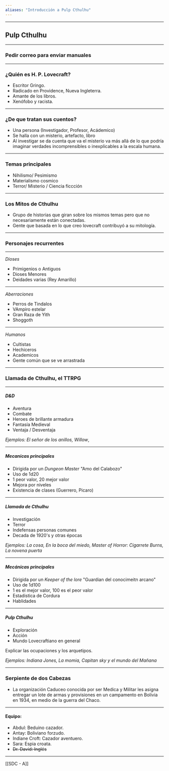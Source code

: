 ```yaml
---
aliases: "Introducción a Pulp Cthulhu"
---
```


---

## Pulp Cthulhu

---

### Pedir correo para enviar manuales

---

### ¿Quién es H. P. Lovecraft?
+ Escritor Gringo.
+ Radicado en Providence, Nueva Ingleterra.
+ Amante de los libros.
+ Xenófobo y racista.

---

### ¿De que tratan sus cuentos?
+ Una persona (Investigador, Profesor, Acádemico)
+ Se halla con un misterio, artefacto, libro
+ Al investigar se da cuenta que va el misterio va más allá de lo que podría imaginar verdades incomprensibles o inexplicables a la escala humana.

---

### Temas principales

+ Nihilismo/ Pesimismo
+ Materialismo cosmico
+ Terror/ Misterio / Ciencia ficcción

---

### Los Mitos de Cthulhu
+ Grupo de historias que giran sobre los mismos temas pero que no necesariamente están conectadas.
+ Gente que basada en lo que creo lovecraft contribuyó a su mitología.

---

### Personajes recurrentes

---

_Dioses_
+ Primigenios o Antiguos
+ Dioses Menores
+ Deidades varias (Rey Amarillo)

---

_Aberraciones_
+ Perros de Tindalos
+ VAmpiro estelar
+ Gran Raza de Yith
+ Shoggoth

---

_Humanos_
+ Cultistas
+ Hechiceros
+ Academicos
+ Gente común que se ve arrastrada

---

### Llamada de Cthulhu, el TTRPG

---

##### D&D
+ Aventura
+ Combate
+ Heroes de brillante armadura
+ Fantasía Medieval
+ Ventaja / Desventaja

_Ejemplos: El señor de los anillos, Willow_,

---

##### Mecanicas principales

+ Dirigida por un _Dungeon Master_ "Amo del Calabozo"
+ Uso de 1d20
+ 1 peor valor, 20 mejor valor
+ Mejora por niveles
+ Existencia de clases (Guerrero, Picaro)

---

##### Llamada de Cthulhu
+ Investigación
+ Terror
+ Indefensas personas comunes
+ Decada de 1920's y otras épocas

_Ejemplos: La cosa, En la boca del miedo, Master of Horror: Cigarrete Burns, La novena puerta_

---

##### Mecánicas principales

+ Dirigida por un _Keeper of the lore_ "Guardian del conocimeitn arcano"
+ Uso de 1d100
+ 1 es el mejor valor, 100 es el peor valor
+ Estadistica de Cordura
+ Hablidades

---

##### Pulp Cthulhu

+ Exploración
+ Acción
+ Mundo Lovecraftiano en general

Explicar las ocupaciones y los arquetipos.

_Ejemplos: Indiana Jones, La momia, Capitan sky y el mundo del Mañana_

---

### Serpiente de dos Cabezas

+ La organización Caduceo conocida por ser Medica y Militar les asigna entregar un lote de armas y provisiones en un campamento en Bolivia en 1934, en medio de la guerra del Chaco.

---

#### Equipo:

+ Abdul: Beduino cazador.
+ Antay: Boliviano forzudo.
+ Indiane Croft: Cazador aventuero.
+ Sara: Espia croata.
+ ~~Dr. David: Inglés~~

---

[[SDC - A]]